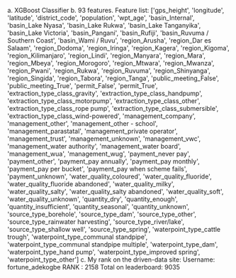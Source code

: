 a. XGBoost Classifier
       b. 93 features. Feature list: 
       ['gps_height', 'longitude', 'latitude', 'district_code', 'population',
       'wpt_age', 'basin_Internal', 'basin_Lake Nyasa', 'basin_Lake Rukwa',
       'basin_Lake Tanganyika', 'basin_Lake Victoria', 'basin_Pangani',
       'basin_Rufiji', 'basin_Ruvuma / Southern Coast', 'basin_Wami / Ruvu',
       'region_Arusha', 'region_Dar es Salaam', 'region_Dodoma',
       'region_Iringa', 'region_Kagera', 'region_Kigoma', 'region_Kilimanjaro',
       'region_Lindi', 'region_Manyara', 'region_Mara', 'region_Mbeya',
       'region_Morogoro', 'region_Mtwara', 'region_Mwanza', 'region_Pwani',
       'region_Rukwa', 'region_Ruvuma', 'region_Shinyanga', 'region_Singida',
       'region_Tabora', 'region_Tanga', 'public_meeting_False',
       'public_meeting_True', 'permit_False', 'permit_True',
       'extraction_type_class_gravity', 'extraction_type_class_handpump',
       'extraction_type_class_motorpump', 'extraction_type_class_other',
       'extraction_type_class_rope pump', 'extraction_type_class_submersible',
       'extraction_type_class_wind-powered', 'management_company',
       'management_other', 'management_other - school',
       'management_parastatal', 'management_private operator',
       'management_trust', 'management_unknown', 'management_vwc',
       'management_water authority', 'management_water board',
       'management_wua', 'management_wug', 'payment_never pay',
       'payment_other', 'payment_pay annually', 'payment_pay monthly',
       'payment_pay per bucket', 'payment_pay when scheme fails',
       'payment_unknown', 'water_quality_coloured', 'water_quality_fluoride',
       'water_quality_fluoride abandoned', 'water_quality_milky',
       'water_quality_salty', 'water_quality_salty abandoned',
       'water_quality_soft', 'water_quality_unknown', 'quantity_dry',
       'quantity_enough', 'quantity_insufficient', 'quantity_seasonal',
       'quantity_unknown', 'source_type_borehole', 'source_type_dam',
       'source_type_other', 'source_type_rainwater harvesting',
       'source_type_river/lake', 'source_type_shallow well',
       'source_type_spring', 'waterpoint_type_cattle trough',
       'waterpoint_type_communal standpipe',
       'waterpoint_type_communal standpipe multiple', 'waterpoint_type_dam',
       'waterpoint_type_hand pump', 'waterpoint_type_improved spring',
       'waterpoint_type_other']
       c. My rank on the driven-data site:
                          Username: fortune_adekogbe
                          RANK : 2158
                          Total on leaderboard: 9035
